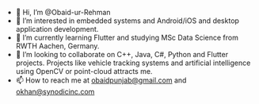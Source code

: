 - 👋 Hi, I’m @Obaid-ur-Rehman
- 👀 I’m interested in embedded systems and Android/iOS and desktop application development.
- 🌱 I’m currently learning Flutter and studying MSc Data Science from RWTH Aachen, Germany.
- 💞️ I’m looking to collaborate on C++, Java, C#, Python and Flutter projects. Projects like vehicle tracking systems and artificial intelligence using OpenCV or point-cloud attracts me.
- 📫 How to reach me at obaidpunjab@gmail.com and okhan@synodicinc.com

<!---
Obaid-ur-Rehman/Obaid-ur-Rehman is a ✨ special ✨ repository because its `README.md` (this file) appears on your GitHub profile.
You can click the Preview link to take a look at your changes.
--->
